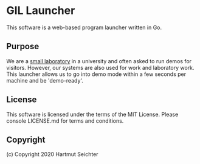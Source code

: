 # GIL Launcher

This software is a web-based program launcher written in Go. 

## Purpose

We are a [small laboratory](https://graphicsandinteractionlab.info) in a university and often asked to run demos for visitors. However, our systems are also used for work and laboratory work. This launcher allows us to go into demo mode within a few seconds per machine and be 'demo-ready'.

## License

This software is licensed under the terms of the MIT License. Please console LICENSE.md for terms and conditions.

## Copyright

(c) Copyright 2020 Hartmut Seichter
